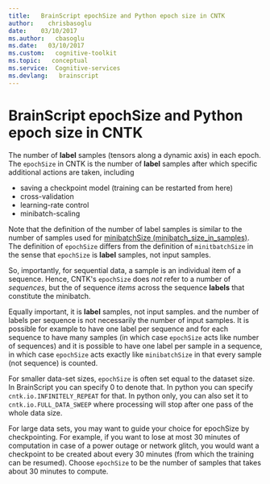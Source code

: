 ```yaml
---
title:   BrainScript epochSize and Python epoch size in CNTK 
author:    chrisbasoglu
date:    03/10/2017
ms.author:   cbasoglu
ms.date:   03/10/2017
ms.custom:   cognitive-toolkit
ms.topic:   conceptual
ms.service:  Cognitive-services
ms.devlang:   brainscript
---
```


# BrainScript epochSize and Python epoch size in CNTK 

The number of **label** samples (tensors along a dynamic axis) in each epoch. The `epochSize` in CNTK is the number of **label** samples after which specific additional actions are taken, including
* saving a checkpoint model (training can be restarted from here)
* cross-validation
* learning-rate control
* minibatch-scaling

Note that the definition of the number of label samples is similar to the number of samples used for [minibatchSize (minibatch_size_in_samples)](./BrainScript-minibatchSize-and-Python-minibatch_size_in_samples-in-CNTK.md). The definition of `epochSize` differs from the definition of `minitbatchSize` in the sense that `epochSize` is **label** samples, not input samples.

So, importantly, for sequential data, a sample is an individual item of a sequence.
Hence, CNTK's `epochSize` does *not* refer to a number of *sequences*,
but the of sequence *items* across the sequence **labels** that constitute the minibatch.  

Equally important, it is **label** samples, not input samples.  and the number of labels per sequence is not necessarily the number of input samples.  It is possible for example to have one label per sequence and for each sequence to have many samples (in which case `epochSize` acts like number of sequences) and it is possible to have one label per sample in a sequence, in which case `epochSize` acts exactly like `minibatchSize` in that every sample (not sequence) is counted.

For smaller data-set sizes, `epochSize` is often set equal to the dataset size. In BrainScript you can specify 0 to denote that. In python you can specify `cntk.io.INFINITELY_REPEAT` for that. In python only, you can also set it to `cntk.io.FULL_DATA_SWEEP` where processing will stop after one pass of the whole data size.

For large data sets, you may want to guide your choice for epochSize by checkpointing. For example, if you want to lose at most 30 minutes of computation in case of a power outage or network glitch, you would want a checkpoint to be created about every 30 minutes (from which the training can be resumed). Choose `epochSize` to be the number of samples that takes about 30 minutes to compute.